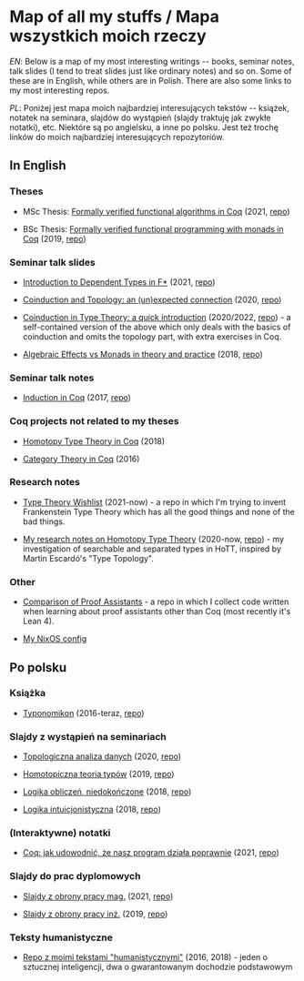 # Map of all my stuffs / Mapa wszystkich moich rzeczy

*EN*: Below is a map of my most interesting writings -- books, seminar notes, talk slides (I tend to treat slides just like ordinary notes) and so on. Some of these are in English, while others are in Polish. There are also some links to my most interesting repos.

*PL*: Poniżej jest mapa moich najbardziej interesujących tekstów -- książek, notatek na seminara, slajdów do wystąpień (slajdy traktuję jak zwykłe notatki), etc. Niektóre są po angielsku, a inne po polsku. Jest też trochę linków do moich najbardziej interesujących repozytoriów.

## In English

### Theses

* MSc Thesis: [Formally verified functional algorithms in Coq](MScThesis.pdf) (2021, [repo](https://github.com/wkolowski/coq-algs/tree/master/Thesis))

* BSc Thesis: [Formally verified functional programming with monads in Coq](BScThesis.pdf) (2019, [repo](https://github.com/wkolowski/coq-mtl))

### Seminar talk slides

* [Introduction to Dependent Types in F*](IntroductionToDependentTypes.pdf) (2021, [repo](https://github.com/wkolowski/Dependent-Types-and-Theorem-Proving))

* [Coinduction and Topology: an (un)expected connection](CoinductionAndTopology.pdf) (2020, [repo](https://github.com/wkolowski/Seminar-Bisimulation-and-Coinduction))

* [Coinduction in Type Theory: a quick introduction](CoinductionInTypeTheory.pdf) (2020/2022, [repo](https://github.com/wkolowski/Seminar-Bisimulation-and-Coinduction)) - a self-contained version of the above which only deals with the basics of coinduction and omits the topology part, with extra exercises in Coq.

* [Algebraic Effects vs Monads in theory and practice](AlgebraicEffectsVsMonads.pdf) (2018, [repo](https://github.com/wkolowski/AlgEff))

### Seminar talk notes

* [Induction in Coq](https://wkolowski.github.io/Seminar-Program-certification-in-Coq/) (2017, [repo](https://github.com/wkolowski/Seminar-Program-certification-in-Coq))

### Coq projects not related to my theses

* [Homotopy Type Theory in Coq](https://github.com/wkolowski/HoTT) (2018)

* [Category Theory in Coq](https://github.com/wkolowski/CoqCat) (2016)

### Research notes

* [Type Theory Wishlist](https://github.com/wkolowski/Type-Theory-Wishlist) (2021-now) - a repo in which I'm trying to invent Frankenstein Type Theory which has all the good things and none of the bad things.

* [My research notes on Homotopy Type Theory](HoTTResearchNotes.pdf) (2020-now, [repo](https://github.com/wkolowski/HoTT/tree/master/Notes)) - my investigation of searchable and separated types in HoTT, inspired by Martin Escardó's "Type Topology".

### Other

* [Comparison of Proof Assistants](https://github.com/wkolowski/Comparison-of-Proof-Assistants) - a repo in which I collect code written when learning about proof assistants other than Coq (most recently it's Lean 4).

* [My NixOS config](https://github.com/wkolowski/nixos-config)

## Po polsku

### Książka

* [Typonomikon](https://wkolowski.github.io/CoqBookPL/) (2016-teraz, [repo](https://github.com/wkolowski/Typonomikon))

### Slajdy z wystąpień na seminariach

* [Topologiczna analiza danych](TopologicznaAnalizaDanych.pdf) (2020, [repo](https://github.com/wkolowski/Topologiczna-Analiza-Danych))

* [Homotopiczna teoria typów](HomotopicznaTeoriaTypów.pdf) (2019, [repo](https://github.com/wkolowski/LiTT))

* [Logika obliczeń, niedokończone](LogikaObliczeń.pdf) (2018, [repo](https://github.com/wkolowski/Seminarium-z-logik-nieklasycznych))

* [Logika intuicjonistyczna](LogikaIntuicjonistyczna.pdf) (2018, [repo](https://github.com/wkolowski/Seminarium-z-logik-nieklasycznych))

### (Interaktywne) notatki

* [Coq: jak udowodnić, że nasz program działa poprawnie](https://wkolowski.github.io/Dni-Otwarte-2021) (2021, [repo](https://github.com/wkolowski/Dni-Otwarte-2021))

### Slajdy do prac dyplomowych

* [Slajdy z obrony pracy mag.](SlajdyObronaMag.pdf) (2021, [repo](https://github.com/wkolowski/coq-algs/tree/master/Thesis))

* [Slajdy z obrony pracy inż.](SlajdyObronaInż.pdf) (2019, [repo](https://github.com/wkolowski/coq-mtl))

### Teksty humanistyczne

* [Repo z moimi tekstami "humanistycznymi"](https://github.com/wkolowski/Teksty) (2016, 2018) - jeden o sztucznej inteligencji, dwa o gwarantowanym dochodzie podstawowym